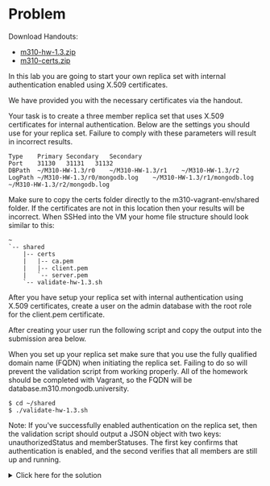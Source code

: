 # Problem
Download Handouts:
 - <a href="https://university.mongodb.com/static/MongoDB_2017_M310_April/handouts/m310-hw-1.3.5fd5cd84b3d8.zip">m310-hw-1.3.zip</a>
 - <a href="https://university.mongodb.com/static/MongoDB_2017_M310_April/handouts/m310-certs.28553cfecccb.zip">m310-certs.zip</a>

In this lab you are going to start your own replica set with internal authentication enabled using X.509 certificates.

We have provided you with the necessary certificates via the handout.

Your task is to create a three member replica set that uses X.509 certificates for internal authentication. Below are the settings you should use for your replica set. Failure to comply with these parameters will result in incorrect results.

    Type	Primary	Secondary	Secondary
    Port	31130	31131	31132
    DBPath	~/M310-HW-1.3/r0	~/M310-HW-1.3/r1	~/M310-HW-1.3/r2
    LogPath	~/M310-HW-1.3/r0/mongodb.log	~/M310-HW-1.3/r1/mongodb.log	~/M310-HW-1.3/r2/mongodb.log

Make sure to copy the certs folder directly to the m310-vagrant-env/shared folder. If the certificates are not in this location then your results will be incorrect. When SSHed into the VM your home file structure should look similar to this:

    ~
    `-- shared
        |-- certs
        |   |-- ca.pem
        |   |-- client.pem
        |   `-- server.pem
        `-- validate-hw-1.3.sh

After you have setup your replica set with internal authentication using X.509 certificates, create a user on the admin database with the root role for the client.pem certificate.

After creating your user run the following script and copy the output into the submission area below.

When you set up your replica set make sure that you use the fully qualified domain name (FQDN) when initiating the replica set. Failing to do so will prevent the validation script from working properly. All of the homework should be completed with Vagrant, so the FQDN will be database.m310.mongodb.university.

    $ cd ~/shared
    $ ./validate-hw-1.3.sh

Note: If you've successfully enabled authentication on the replica set, then the validation script should output a JSON object with two keys: unauthorizedStatus and memberStatuses. The first key confirms that authentication is enabled, and the second verifies that all members are still up and running.

<details>
  <summary>Click here for the solution</summary>
    <ul>
      <li>{ unauthorizedStatus: { "ok" : 0, "errmsg" : "not authorized on admin to execute command { replSetGetStatus: 1.0 }", "code" : 13 }, memberStatuses: ["PRIMARY","SECONDARY","SECONDARY"] }</li>
	</ul>
</details>